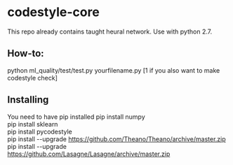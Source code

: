 # codestyle-core  
  
This repo already contains taught heural network. Use with python 2.7.
  
## How-to:  
python ml_quality/test/test.py yourfilename.py [1 if you also want to make codestyle check]


## Installing
You need to have pip installed
pip install numpy  
pip install sklearn  
pip install pycodestyle  
pip install --upgrade https://github.com/Theano/Theano/archive/master.zip  
pip install --upgrade https://github.com/Lasagne/Lasagne/archive/master.zip  
